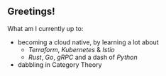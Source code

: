 ## Greetings!

What am I currently up to:

- becoming a cloud native, by learning a lot about
  - *Terraform*, *Kubernetes* & *Istio*
  - *Rust*, *Go*, *gRPC* and a dash of *Python*
- dabbling in Category Theory
